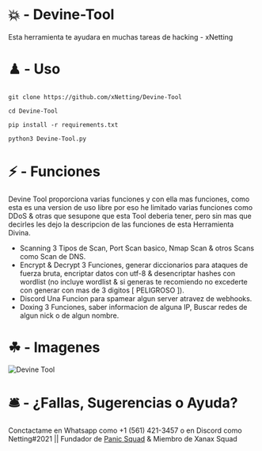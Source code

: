 # 💥 - Devine-Tool

Esta herramienta te ayudara en muchas tareas de hacking - xNetting

# ♟ - Uso 

```

git clone https://github.com/xNetting/Devine-Tool

cd Devine-Tool

pip install -r requirements.txt

python3 Devine-Tool.py

```


# ⚡ - Funciones

Devine Tool proporciona varias funciones y con ella mas funciones, como esta es una version de uso libre por eso he limitado varias funciones como DDoS & otras que sesupone que esta Tool deberia tener, pero sin mas que decirles les dejo la descripcion de las funciones de esta Herramienta Divina.
- Scanning
3 Tipos de Scan, Port Scan basico, Nmap Scan & otros Scans como Scan de DNS.
- Encrypt & Decrypt
3 Funciones, generar diccionarios para ataques de fuerza bruta, encriptar datos con utf-8 & desencriptar hashes con wordlist (no incluye wordlist & si generas te recomiendo no excederte con generar con mas de 3 digitos [ PELIGROSO ]).
- Discord 
Una Funcion para spamear algun server atravez de webhooks.
- Doxing
3 Funciones, saber informacion de alguna IP, Buscar redes de algun nick o de algun nombre.

# ☘ - Imagenes

![Devine Tool](https://cdn.discordapp.com/attachments/753459740335538272/862684413959733268/unknown.png)

# 🛎 - ¿Fallas, Sugerencias o Ayuda?

Conctactame en Whatsapp como +1 (561) 421-3457 o en Discord como Netting#2021 || Fundador de [Panic Squad](https://discord.gg/b2WDdTnGbA) & Miembro de Xanax Squad
